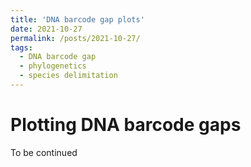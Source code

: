 ```yaml
---
title: 'DNA barcode gap plots'
date: 2021-10-27
permalink: /posts/2021-10-27/
tags:
  - DNA barcode gap
  - phylogenetics
  - species delimitation
---
```


Plotting DNA barcode gaps
====

To be continued
